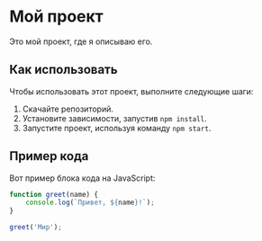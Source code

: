 # Мой проект

Это мой проект, где я описываю его.

## Как использовать

Чтобы использовать этот проект, выполните следующие шаги:

1. Скачайте репозиторий.
2. Установите зависимости, запустив `npm install`.
3. Запустите проект, используя команду `npm start`.

## Пример кода

Вот пример блока кода на JavaScript:

```javascript
function greet(name) {
    console.log(`Привет, ${name}!`);
}

greet('Мир');

